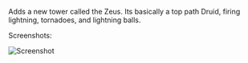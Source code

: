 Adds a new tower called the Zeus. Its basically a top path Druid, firing lightning, tornadoes, and lightning balls.

Screenshots:

<img alt="Screenshot" src="https://github.com/Greenphx9/BTD6Mods/blob/main/ZeusTower/ss.png?raw=true">